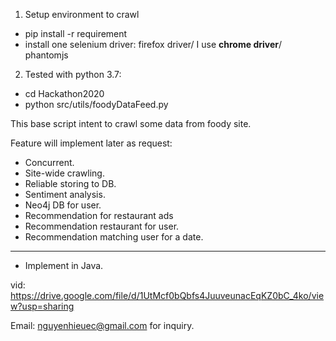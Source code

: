 1. Setup environment to crawl
* pip install -r requirement
* install one selenium driver: firefox driver/ I use **chrome driver**/ phantomjs

2. Tested with python 3.7:
* cd Hackathon2020
* python src/utils/foodyDataFeed.py

This base script intent to crawl some data from foody site.

Feature will implement later as request:
* Concurrent.
* Site-wide crawling.
* Reliable storing to DB.
* Sentiment analysis.
* Neo4j DB for user.
* Recommendation for restaurant ads
* Recommendation restaurant for user.
* Recommendation matching user for a date.
-----
* Implement in Java.

vid: https://drive.google.com/file/d/1UtMcf0bQbfs4JuuveunacEqKZ0bC_4ko/view?usp=sharing

Email: nguyenhieuec@gmail.com for inquiry.
